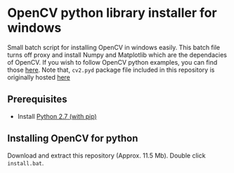 # OpenCV python library installer for windows

Small batch script for installing OpenCV in windows easily. This batch file turns off proxy and install Numpy and Matplotlib 
which are the dependacies of OpenCV. If you wish to follow OpenCV python examples, you can find those [here](https://github.com/opencv/opencv). 
Note that, `cv2.pyd` package file included in this repository is originally hosted [here](https://sourceforge.net/projects/opencvlibrary/files/opencv-win/)

## Prerequisites

   * Install [Python 2.7 (with pip)](https://www.python.org/ftp/python/2.7.13/python-2.7.13.msi)

## Installing OpenCV for python

Download and extract this repository (Approx. 11.5 Mb). Double click `install.bat`.
